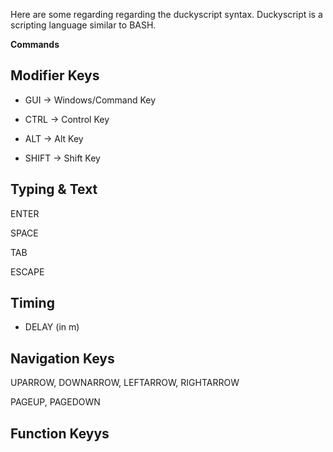 Here are some regarding regarding the duckyscript syntax. Duckyscript is a scripting language similar to BASH.

**Commands**


## Modifier Keys

- GUI -> Windows/Command Key

- CTRL -> Control Key

- ALT -> Alt Key

- SHIFT ->  Shift Key

## Typing & Text

ENTER

SPACE

TAB

ESCAPE 

## Timing
- DELAY (in m)

## Navigation Keys

UPARROW, DOWNARROW, LEFTARROW, RIGHTARROW

PAGEUP, PAGEDOWN

## Function Keyys
